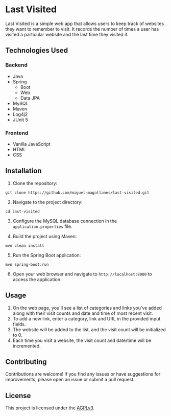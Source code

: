  
# Last Visited

Last Visited is a simple web app that allows users to keep track of websites they want to remember to visit. It records the number of times a user has visited a particular website and the last time they visited it.

## Technologies Used

### Backend

- Java 
- Spring
  - Boot
  - Web
  - Data JPA
- MySQL
- Maven
- Log4j2
- JUnit 5

### Frontend

- Vanilla JavaScript
- HTML
- CSS

## Installation

1. Clone the repository:

```
git clone https://github.com/miguel-magallanes/last-visited.git
```

2. Navigate to the project directory:

```
cd last-visited
```

3. Configure the MySQL database connection in the `application.properties` file.

4. Build the project using Maven:

```
mvn clean install
```

5. Run the Spring Boot application:

```
mvn spring-boot:run
```

6. Open your web browser and navigate to `http://localhost:8080` to access the application.

## Usage

1. On the web page, you'll see a list of categories and links you've added along with their visit counts and date and time of most recent visit.
2. To add a new link, enter a category, link and URL in the provided input fields.
3. The website will be added to the list, and the visit count will be initialized to 0.
4. Each time you visit a website, the visit count and date/time will be incremented.

## Contributing

Contributions are welcome! If you find any issues or have suggestions for improvements, please open an issue or submit a pull request.

## License

This project is licensed under the [AGPLv3](https://www.gnu.org/licenses/agpl-3.0.en.html).
